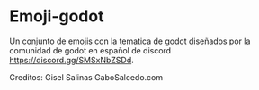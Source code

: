 # Emoji-godot
Un conjunto de emojis con la tematica de godot diseñados por la comunidad de godot en español de discord https://discord.gg/SMSxNbZSDd.

Creditos: 
Gisel Salinas
GaboSalcedo.com
